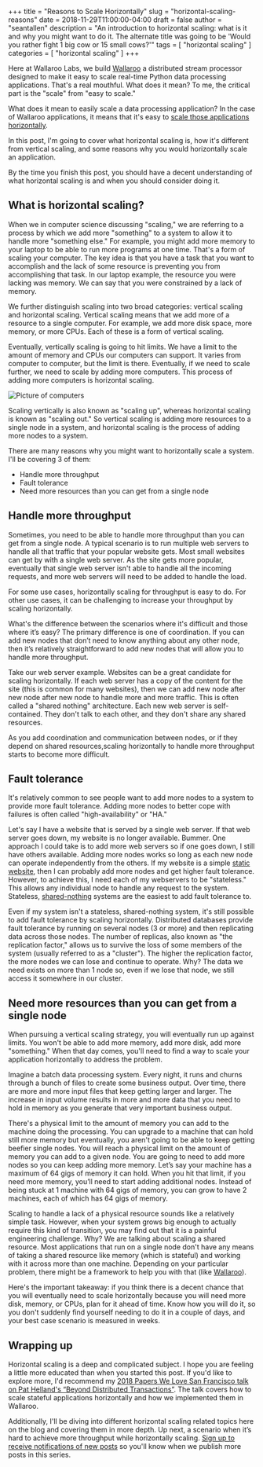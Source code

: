 +++
title = "Reasons to Scale Horizontally"
slug = "horizontal-scaling-reasons"
date = 2018-11-29T11:00:00-04:00
draft = false
author = "seantallen"
description = "An introduction to horizontal scaling: what is it and why you might want to do it. The alternate title was going to be 'Would you rather fight 1 big cow or 15 small cows?'"
tags = [
  "horizontal scaling"
]
categories = [
    "horizontal scaling"
]
+++

Here at Wallaroo Labs, we build [Wallaroo](https://github.com/wallaroolabs/wallaroo) a distributed stream processor designed to make it easy to scale real-time Python data processing applications. That's a real mouthful. What does it mean? To me, the critical part is the "scale" from "easy to scale."

What does it mean to easily scale a data processing application? In the case of Wallaroo applications, it means that it's easy to [scale those applications horizontally](https://en.wikipedia.org/wiki/Scalability#Horizontal_and_vertical_scaling). 

In this post, I'm going to cover what horizontal scaling is, how it's different from vertical scaling, and some reasons why you would horizontally scale an application. 

By the time you finish this post, you should have a decent understanding of what horizontal scaling is and when you should consider doing it. 

## What is horizontal scaling?

When we in computer science discussing "scaling," we are referring to a process by which we add more "something" to a system to allow it to handle more "something else." For example, you might add more memory to your laptop to be able to run more programs at one time. That's a form of scaling your computer. The key idea is that you have a task that you want to accomplish and the lack of some resource is preventing you from accomplishing that task. In our laptop example, the resource you were lacking was memory. We can say that you were constrained by a lack of memory.

We further distinguish scaling into two broad categories: vertical scaling and horizontal scaling. Vertical scaling means that we add more of a resource to a single computer. For example, we add more disk space, more memory, or more CPUs. Each of these is a form of vertical scaling.

Eventually, vertically scaling is going to hit limits. We have a limit to the amount of memory and CPUs our computers can support. It varies from computer to computer, but the limit is there. Eventually, if we need to scale further, we need to scale by adding more computers. This process of adding more computers is horizontal scaling. 

![Picture of computers](/images/post/horizontal-scaling/types-of-scaling.png "Scaling!")

Scaling vertically is also known as "scaling up", whereas horizontal scaling is known as "scaling out." So vertical scaling is adding more resources to a single node in a system, and horizontal scaling is the process of adding more nodes to a system.

There are many reasons why you might want to horizontally scale a system. I'll be covering 3 of them:

- Handle more throughput
- Fault tolerance
- Need more resources than you can get from a single node

## Handle more throughput

Sometimes, you need to be able to handle more throughput than you can get from a single node. A typical scenario is to run multiple web servers to handle all that traffic that your popular website gets. Most small websites can get by with a single web server. As the site gets more popular, eventually that single web server isn't able to handle all the incoming requests, and more web servers will need to be added to handle the load.

For some use cases, horizontally scaling for throughput is easy to do. For other use cases, it can be challenging to increase your throughput by scaling horizontally. 

What's the difference between the scenarios where it's difficult and those where it’s easy? The primary difference is one of coordination. If you can add new nodes that don’t need to know anything about any other node, then it’s relatively straightforward to add new nodes that will allow you to handle more throughput.

Take our web server example. Websites can be a great candidate for scaling horizontally. If each web server has a copy of the content for the site (this is common for many websites), then we can add new node after new node after new node to handle more and more traffic. This is often called a "shared nothing" architecture. Each new web server is self-contained. They don't talk to each other, and they don't share any shared resources.

As you add coordination and communication between nodes, or if they depend on shared resources,scaling horizontally to handle more throughput starts to become more difficult.

## Fault tolerance

It's relatively common to see people want to add more nodes to a system to provide more fault tolerance. Adding more nodes to better cope with failures is often called "high-availability" or "HA." 

Let's say I have a website that is served by a single web server. If that web server goes down, my website is no longer available. Bummer. One approach I could take is to add more web servers so if one goes down, I still have others available. Adding more nodes works so long as each new node can operate independently from the others. If my website is a simple [static website](https://en.wikipedia.org/wiki/Static_web_page), then I can probably add more nodes and get higher fault tolerance. However, to achieve this, I need each of my webservers to be "stateless." This allows any individual node to handle any request to the system. Stateless, [shared-nothing](https://en.wikipedia.org/wiki/Shared-nothing_architecture) systems are the easiest to add fault tolerance to.

Even if my system isn't a stateless, shared-nothing system, it's still possible to add fault tolerance by scaling horizontally. Distributed databases provide fault tolerance by running on several nodes (3 or more) and then replicating data across those nodes. The number of replicas, also known as "the replication factor," allows us to survive the loss of some members of the system (usually referred to as a "cluster"). The higher the replication factor, the more nodes we can lose and continue to operate. Why? The data we need exists on more than 1 node so, even if we lose that node, we still access it somewhere in our cluster.

## Need more resources than you can get from a single node

When pursuing a vertical scaling strategy, you will eventually run up against limits. You won't be able to add more memory, add more disk, add more "something." When that day comes, you'll need to find a way to scale your application horizontally to address the problem.

Imagine a batch data processing system. Every night, it runs and churns through a bunch of files to create some business output. Over time, there are more and more input files that keep getting larger and larger. The increase in input volume results in more and more data that you need to hold in memory as you generate that very important business output. 

There's a physical limit to the amount of memory you can add to the machine doing the processing. You can upgrade to a machine that can hold still more memory but eventually, you aren't going to be able to keep getting beefier single nodes. You will reach a physical limit on the amount of memory you can add to a given node. You are going to need to add more nodes so you can keep adding more memory. Let’s say your machine has a maximum of 64 gigs of memory it can hold. When you hit that limit, if you need more memory, you’ll need to start adding additional nodes. Instead of being stuck at 1 machine with 64 gigs of memory, you can grow to have 2 machines, each of which has 64 gigs of memory. 

Scaling to handle a lack of a physical resource sounds like a relatively simple task. However, when your system grows big enough to actually require this kind of transition, you may find out that it is a painful engineering challenge. Why? We are talking about scaling a shared resource. Most applications that run on a single node don't have any means of taking a shared resource like memory (which is stateful) and working with it across more than one machine. Depending on your particular problem, there might be a framework to help you with that (like [Wallaroo](https://blog.wallaroolabs.com/2017/10/how-wallaroo-scales-distributed-state/)). 

Here's the important takeaway: if you think there is a decent chance that you will eventually need to scale horizontally because you will need more disk, memory, or CPUs, plan for it ahead of time. Know how you will do it, so you don't suddenly find yourself needing to do it in a couple of days, and your best case scenario is measured in weeks.

## Wrapping up 

Horizontal scaling is a deep and complicated subject. I hope you are feeling a little more educated than when you started this post. If you'd like to explore more, I'd recommend my [2018 Papers We Love San Francisco talk on Pat Helland's “Beyond Distributed Transactions”](https://www.youtube.com/watch?v=xI56ox7dcRQ&feature=youtu.be). The talk covers how to scale stateful applications horizontally and how we implemented them in Wallaroo.

Additionally, I'll be diving into different horizontal scaling related topics here on the blog and covering them in more depth. Up next, a scenario when it’s hard to achieve more throughput while horizontally scaling. [Sign up to receive notifications of new posts](https://blog.wallaroolabs.com/subscribe/) so you'll know when we publish more posts in this series.

